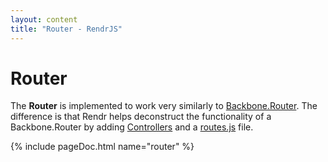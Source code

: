 ```yaml
---
layout: content
title: "Router - RendrJS"
---
```


# Router

The **Router** is implemented to work very similarly to [Backbone.Router](http://backbonejs.org/#Router).  The difference is that Rendr helps deconstruct the functionality of a Backbone.Router by adding [Controllers](/controller) and a [routes.js](#routes.js) file.

{% include pageDoc.html name="router" %}


